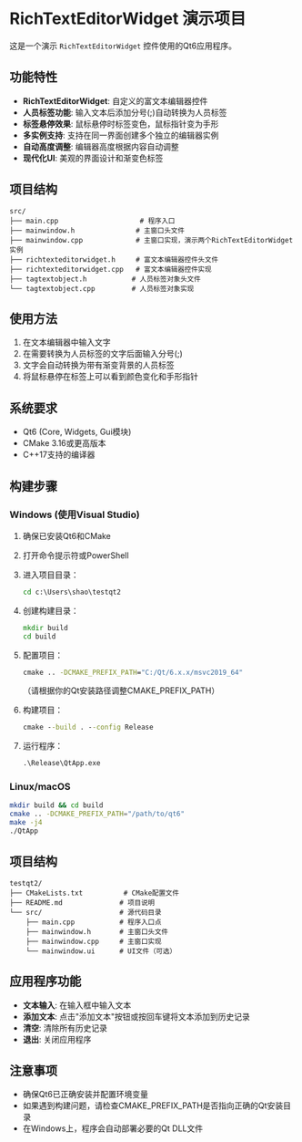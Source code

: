 # RichTextEditorWidget 演示项目

这是一个演示 `RichTextEditorWidget` 控件使用的Qt6应用程序。

## 功能特性

- **RichTextEditorWidget**: 自定义的富文本编辑器控件
- **人员标签功能**: 输入文本后添加分号(;)自动转换为人员标签
- **标签悬停效果**: 鼠标悬停时标签变色，鼠标指针变为手形
- **多实例支持**: 支持在同一界面创建多个独立的编辑器实例
- **自动高度调整**: 编辑器高度根据内容自动调整
- **现代化UI**: 美观的界面设计和渐变色标签

## 项目结构

```
src/
├── main.cpp                    # 程序入口
├── mainwindow.h               # 主窗口头文件
├── mainwindow.cpp             # 主窗口实现，演示两个RichTextEditorWidget实例
├── richtexteditorwidget.h     # 富文本编辑器控件头文件
├── richtexteditorwidget.cpp   # 富文本编辑器控件实现
├── tagtextobject.h           # 人员标签对象头文件
└── tagtextobject.cpp         # 人员标签对象实现
```

## 使用方法

1. 在文本编辑器中输入文字
2. 在需要转换为人员标签的文字后面输入分号(;)
3. 文字会自动转换为带有渐变背景的人员标签
4. 将鼠标悬停在标签上可以看到颜色变化和手形指针

## 系统要求

- Qt6 (Core, Widgets, Gui模块)
- CMake 3.16或更高版本
- C++17支持的编译器

## 构建步骤

### Windows (使用Visual Studio)

1. 确保已安装Qt6和CMake
2. 打开命令提示符或PowerShell
3. 进入项目目录：
   ```cmd
   cd c:\Users\shao\testqt2
   ```

4. 创建构建目录：
   ```cmd
   mkdir build
   cd build
   ```

5. 配置项目：
   ```cmd
   cmake .. -DCMAKE_PREFIX_PATH="C:/Qt/6.x.x/msvc2019_64"
   ```
   （请根据你的Qt安装路径调整CMAKE_PREFIX_PATH）

6. 构建项目：
   ```cmd
   cmake --build . --config Release
   ```

7. 运行程序：
   ```cmd
   .\Release\QtApp.exe
   ```

### Linux/macOS

```bash
mkdir build && cd build
cmake .. -DCMAKE_PREFIX_PATH="/path/to/qt6"
make -j4
./QtApp
```

## 项目结构

```
testqt2/
├── CMakeLists.txt          # CMake配置文件
├── README.md              # 项目说明
└── src/                   # 源代码目录
    ├── main.cpp           # 程序入口点
    ├── mainwindow.h       # 主窗口头文件
    ├── mainwindow.cpp     # 主窗口实现
    └── mainwindow.ui      # UI文件（可选）
```

## 应用程序功能

- **文本输入**: 在输入框中输入文本
- **添加文本**: 点击"添加文本"按钮或按回车键将文本添加到历史记录
- **清空**: 清除所有历史记录
- **退出**: 关闭应用程序

## 注意事项

- 确保Qt6已正确安装并配置环境变量
- 如果遇到构建问题，请检查CMAKE_PREFIX_PATH是否指向正确的Qt安装目录
- 在Windows上，程序会自动部署必要的Qt DLL文件
